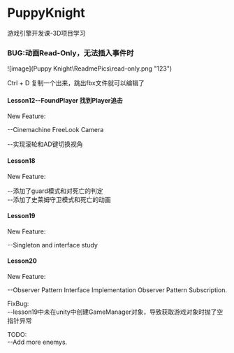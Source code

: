 # PuppyKnight
游戏引擎开发课-3D项目学习

### BUG:动画Read-Only，无法插入事件时

![image](Puppy Knight\ReadmePics\read-only.png "123")

Ctrl + D 复制一个出来，跳出fbx文件就可以编辑了

#### Lesson12--FoundPlayer 找到Player追击
New Feature:    

--Cinemachine FreeLook Camera  

--实现滚轮和AD键切换视角



#### Lesson18
New Feature:  

--添加了guard模式和对死亡的判定  
--添加了史莱姆守卫模式和死亡的动画

#### Lesson19
New Feature:  

--Singleton and interface study

#### Lesson20

New Feature:  

--Observer Pattern Interface Implementation Observer Pattern Subscription.  

FixBug:    
--lesson19中未在unity中创建GameManager对象，导致获取游戏对象时抛了空指针异常  

TODO:  
--Add more enemys.